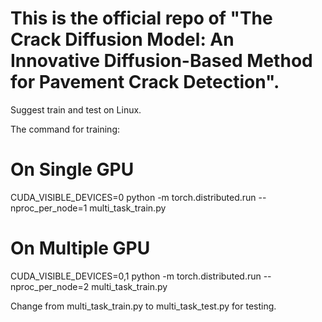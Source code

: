 # This is the official repo of "The Crack Diffusion Model: An Innovative Diffusion-Based Method for Pavement Crack Detection".

Suggest train and test on Linux.

The command for training:

# On Single GPU

CUDA_VISIBLE_DEVICES=0 python -m torch.distributed.run --nproc_per_node=1 multi_task_train.py

# On Multiple GPU

CUDA_VISIBLE_DEVICES=0,1 python -m torch.distributed.run --nproc_per_node=2 multi_task_train.py

Change from multi_task_train.py to multi_task_test.py for testing.
